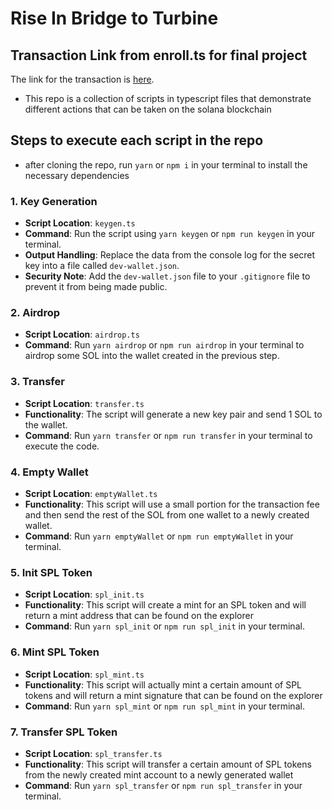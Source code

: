 # Rise In Bridge to Turbine

## Transaction Link from enroll.ts for final project

The link for the transaction is [here](https://explorer.solana.com/tx/38ZECGmjAbMYyC8t9DA5mvQzqhFPzmqo56sHta4C3ZzMbLmZotmhJHsJK8skuAWW15maC5eM3Rz8cKnq9NBtbmbf?cluster=devnet).

- This repo is a collection of scripts in typescript files that demonstrate different actions that can be taken on the solana blockchain

## Steps to execute each script in the repo

- after cloning the repo, run `yarn` or `npm i` in your terminal to install the necessary dependencies

### 1. Key Generation

- **Script Location**: `keygen.ts`
- **Command**: Run the script using `yarn keygen` or `npm run keygen` in your terminal.
- **Output Handling**: Replace the data from the console log for the secret key into a file called `dev-wallet.json`.
- **Security Note**: Add the `dev-wallet.json` file to your `.gitignore` file to prevent it from being made public.

### 2. Airdrop

- **Script Location**: `airdrop.ts`
- **Command**: Run `yarn airdrop` or `npm run airdrop` in your terminal to airdrop some SOL into the wallet created in the previous step.

### 3. Transfer

- **Script Location**: `transfer.ts`
- **Functionality**: The script will generate a new key pair and send 1 SOL to the wallet.
- **Command**: Run `yarn transfer` or `npm run transfer` in your terminal to execute the code.

### 4. Empty Wallet

- **Script Location**: `emptyWallet.ts`
- **Functionality**: This script will use a small portion for the transaction fee and then send the rest of the SOL from one wallet to a newly created wallet.
- **Command**: Run `yarn emptyWallet` or `npm run emptyWallet` in your terminal.

### 5. Init SPL Token

- **Script Location**: `spl_init.ts`
- **Functionality**: This script will create a mint for an SPL token and will return a mint address that can be found on the explorer
- **Command**: Run `yarn spl_init` or `npm run spl_init` in your terminal.

### 6. Mint SPL Token

- **Script Location**: `spl_mint.ts`
- **Functionality**: This script will actually mint a certain amount of SPL tokens and will return a mint signature that can be found on the explorer
- **Command**: Run `yarn spl_mint` or `npm run spl_mint` in your terminal.

### 7. Transfer SPL Token

- **Script Location**: `spl_transfer.ts`
- **Functionality**: This script will transfer a certain amount of SPL tokens from the newly created mint account to a newly generated wallet
- **Command**: Run `yarn spl_transfer` or `npm run spl_transfer` in your terminal.
